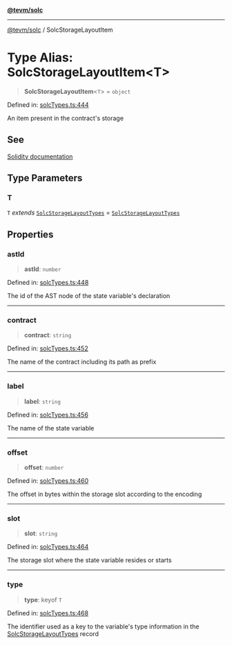 [**@tevm/solc**](../README.md)

***

[@tevm/solc](../globals.md) / SolcStorageLayoutItem

# Type Alias: SolcStorageLayoutItem\<T\>

> **SolcStorageLayoutItem**\<`T`\> = `object`

Defined in: [solcTypes.ts:444](https://github.com/evmts/compiler/blob/main/packages/solc/src/solcTypes.ts#L444)

An item present in the contract's storage

## See

[Solidity documentation](https://docs.soliditylang.org/en/latest/internals/layout_in_storage.html#json-output)

## Type Parameters

### T

`T` *extends* [`SolcStorageLayoutTypes`](SolcStorageLayoutTypes.md) = [`SolcStorageLayoutTypes`](SolcStorageLayoutTypes.md)

## Properties

### astId

> **astId**: `number`

Defined in: [solcTypes.ts:448](https://github.com/evmts/compiler/blob/main/packages/solc/src/solcTypes.ts#L448)

The id of the AST node of the state variable's declaration

***

### contract

> **contract**: `string`

Defined in: [solcTypes.ts:452](https://github.com/evmts/compiler/blob/main/packages/solc/src/solcTypes.ts#L452)

The name of the contract including its path as prefix

***

### label

> **label**: `string`

Defined in: [solcTypes.ts:456](https://github.com/evmts/compiler/blob/main/packages/solc/src/solcTypes.ts#L456)

The name of the state variable

***

### offset

> **offset**: `number`

Defined in: [solcTypes.ts:460](https://github.com/evmts/compiler/blob/main/packages/solc/src/solcTypes.ts#L460)

The offset in bytes within the storage slot according to the encoding

***

### slot

> **slot**: `string`

Defined in: [solcTypes.ts:464](https://github.com/evmts/compiler/blob/main/packages/solc/src/solcTypes.ts#L464)

The storage slot where the state variable resides or starts

***

### type

> **type**: keyof `T`

Defined in: [solcTypes.ts:468](https://github.com/evmts/compiler/blob/main/packages/solc/src/solcTypes.ts#L468)

The identifier used as a key to the variable's type information in the [SolcStorageLayoutTypes](SolcStorageLayoutTypes.md) record
